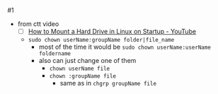 #1
- from ctt video
	- [ ] [How to Mount a Hard Drive in Linux on Startup - YouTube](https://www.youtube.com/watch?v=JS0Jd_DNXdg&t=263s)
	- `sudo chown userName:groupName folder|file_name`
		- most of the time it would be `sudo chown userName:userName foldername`
		- also can just change one of them
			- `chown userName file`
			- `chown :groupName file`
				- same as in `chgrp groupName file`